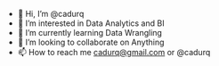- 👋 Hi, I’m @cadurq
- 👀 I’m interested in Data Analytics and BI
- 🌱 I’m currently learning Data Wrangling
- 💞️ I’m looking to collaborate on Anything
- 📫 How to reach me cadurq@gmail.com or @cadurq

<!---
cadurq/cadurq is a ✨ special ✨ repository because its `README.md` (this file) appears on your GitHub profile.
You can click the Preview link to take a look at your changes.
--->
